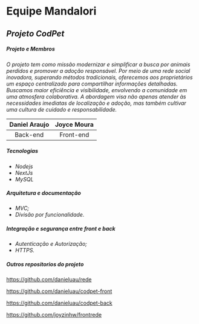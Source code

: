 
# Equipe Mandalori

## *Projeto CodPet*

##### **Projeto e Membros**

*O projeto tem como missão modernizar e simplificar a busca por animais perdidos e promover a adoção responsável. Por meio de uma rede social inovadora, superando métodos tradicionais, oferecemos aos proprietários um espaço centralizado para compartilhar informações detalhadas. Buscamos maior eficiência e visibilidade, envolvendo a comunidade em uma atmosfera colaborativa. A abordagem visa não apenas atender às necessidades imediatas de localização e adoção, mas também cultivar uma cultura de cuidado e responsabilidade.*

| Daniel Araujo | Joyce Moura |
| :-----------: | :---------: |
|   Back-end   |  Front-end  |

##### Tecnologias

* *Nodejs*
* *NextJs*
* *MySQL*

##### Arquitetura e documentação

* *MVC;*
* *Divisão por funcionalidade.*

##### **Integração e segurança entre front e back**

* *Autenticação e Autorização;*
* *HTTPS.*

##### Outros repositorios do projeto

https://github.com/danieluau/rede

https://github.com/danieluau/codpet-front

https://github.com/danieluau/codpet-back

https://github.com/joyzinhw/frontrede


